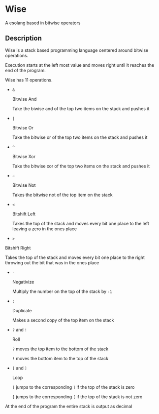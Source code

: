 # Wise

A esolang based in bitwise operators

## Description

Wise is a stack based programming language centered around bitwise operations.

Execution starts at the left most value and moves right until it reaches the end of the program.

Wise has 11 operations.

* `&`

  Bitwise And
  
  Take the biwise and of the top two items on the stack and pushes it
  
* `|`

  Bitwise Or
  
  Take the bitwise or of the top two items on the stack and pushes it
  
* `^`

  Bitwise Xor
  
  Take the bitwise xor of the top two items on the stack and pushes it
  
* `~`

  Bitwise Not
  
  Takes the bitwise not of the top item on the stack
  
* `<`

   Bitshift Left
  
   Takes the top of the stack and moves every bit one place to the left leaving a zero in the ones place
  
*  `>`

  Bitshift Right
  
  Takes the top of the stack and moves every bit one place to the right throwing out the bit that was in the ones place
  
*  `-`

   Negativize
  
   Multiply the number on the top of the stack by `-1`
  
*  `:`

   Duplicate
   
   Makes a second copy of the top item on the stack
   
*  `?` and `!`

   Roll
   
   `?` moves the top item to the bottom of the stack
   
   `!` moves the bottom item to the top of the stack
   
*  `[` and `]`

   Loop
   
   `[` jumps to the corresponding `]` if the top of the stack is zero
   
   `]` jumps to the corresponding `[` if the top of the stack is not zero
   
At the end of the program the entire stack is output as decimal
